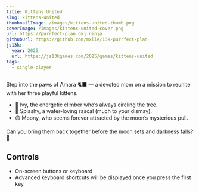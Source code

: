 ```yaml
---
title: Kittens United
slug: kittens-united
thumbnailImage: /images/kittens-united-thumb.png
coverImage: /images/kittens-united-cover.png
url: https://purrfect-plan.okj.ninja
githubUrl: https://github.com/mxlle/13k-purrfect-plan
js13k:
  year: 2025
  url: https://js13kgames.com/2025/games/kittens-united
tags:
  - single-player
---
```


Step into the paws of Amara 🐈‍⬛ — a devoted mom on a mission to reunite with her three playful kittens.

- 💚 Ivy, the energetic climber who’s always circling the tree.
- 🔷 Splashy, a water-loving rascal (much to your dismay).
- 🟡 Moony, who seems forever attracted by the moon’s mysterious pull.

Can you bring them back together before the moon sets and darkness falls? 🌙

## Controls
- On-screen buttons or keyboard
- Advanced keyboard shortcuts will be displayed once you press the first key
